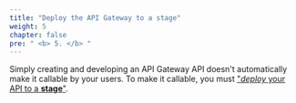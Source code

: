```yaml
---
title: "Deploy the API Gateway to a stage"
weight: 5
chapter: false
pre: " <b> 5. </b> "
---
```


Simply creating and developing an API Gateway API doesn't automatically make it callable by your users. To make it callable, you must ["_deploy_ your API to a **stage**"](https://docs.aws.amazon.com/apigateway/latest/developerguide/rest-api-publish.html).

